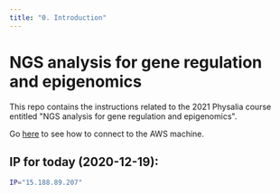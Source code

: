 ```yaml
---
title: "0. Introduction"
---
```


# NGS analysis for gene regulation and epigenomics

This repo contains the instructions related to the 2021 Physalia course entitled "NGS analysis for gene regulation and epigenomics". 

Go [here](/{{<myPackageUrl>}}how_to_load_in_aws/#connect-to-pre-configured-aws-machine) to see how to connect to the AWS machine.  

## IP for today (2020-12-19): 

```sh
IP="15.188.89.207"
```

